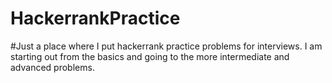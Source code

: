 # HackerrankPractice
#Just a place where I put hackerrank practice problems for interviews. I am starting out from the basics and going to the more intermediate and advanced problems.
